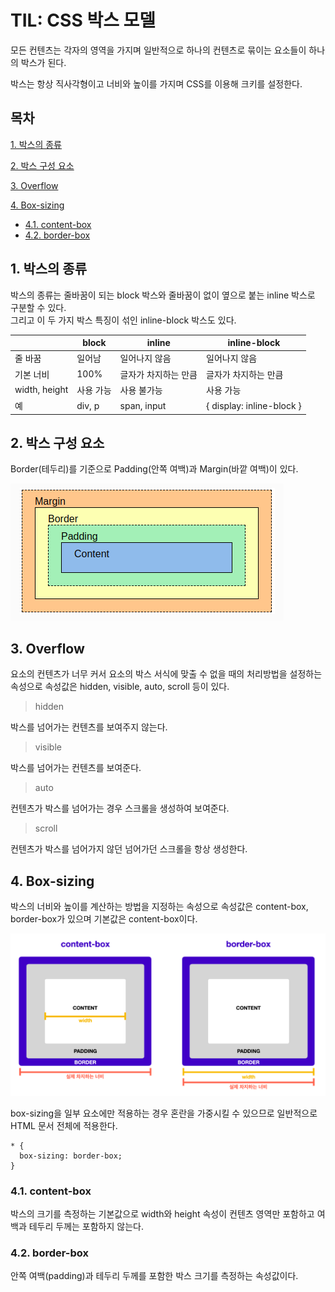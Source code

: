 # TIL: CSS 박스 모델

모든 컨텐츠는 각자의 영역을 가지며 일반적으로 하나의 컨텐츠로 묶이는 요소들이 하나의 박스가 된다.

박스는 항상 직사각형이고 너비와 높이를 가지며 CSS를 이용해 크키를 설정한다.

## 목차

[1. 박스의 종류](#1-박스의-종류)

[2. 박스 구성 요소](#2-박스-구성-요소)

[3. Overflow](#3-overflow)

[4. Box-sizing](#4-box-sizing)
  - [4.1. content-box](#41-content-box)
  - [4.2. border-box](#42-border-box)

## 1. 박스의 종류

박스의 종류는 줄바꿈이 되는 block 박스와 줄바꿈이 없이 옆으로 붙는 inline 박스로 구분할 수 있다.<br>
그리고 이 두 가지 박스 특징이 섞인 inline-block 박스도 있다.

||block|inline|inline-block|
|---|---|---|---|
|줄 바꿈|일어남|일어나지 않음|일어나지 않음|
|기본 너비|100%|글자가 차지하는 만큼|글자가 차지하는 만큼|
|width, height|사용 가능|사용 불가능|사용 가능|
|예|div, p|span, input|{ display: inline-block }|

## 2. 박스 구성 요소

Border(테두리)를 기준으로 Padding(안쪽 여백)과 Margin(바깥 여백)이 있다.

![box](../img/box.png)

## 3. Overflow

요소의 컨텐츠가 너무 커서 요소의 박스 서식에 맞출 수 없을 때의 처리방법을 설정하는 속성으로 속성값은 hidden, visible, auto, scroll 등이 있다.

> hidden

박스를 넘어가는 컨텐츠를 보여주지 않는다.

> visible

박스를 넘어가는 컨텐츠를 보여준다.

> auto

컨텐츠가 박스를 넘어가는 경우 스크롤을 생성하여 보여준다.

> scroll

컨텐츠가 박스를 넘어가지 않던 넘어가던 스크롤을 항상 생성한다.

## 4. Box-sizing

박스의 너비와 높이를 계산하는 방법을 지정하는 속성으로 속성값은 content-box, border-box가 있으며 기본값은 content-box이다.

![boxSizing](../img/boxSizing.png)

box-sizing을 일부 요소에만 적용하는 경우 혼란을 가중시킬 수 있으므로 일반적으로 HTML 문서 전체에 적용한다.

```
* {
  box-sizing: border-box;
}
```

### 4.1. content-box

박스의 크기를 측정하는 기본값으로 width와 height 속성이 컨텐츠 영역만 포함하고 여백과 테두리 두께는 포함하지 않는다.

### 4.2. border-box

안쪽 여백(padding)과 테두리 두께를 포함한 박스 크기를 측정하는 속성값이다.